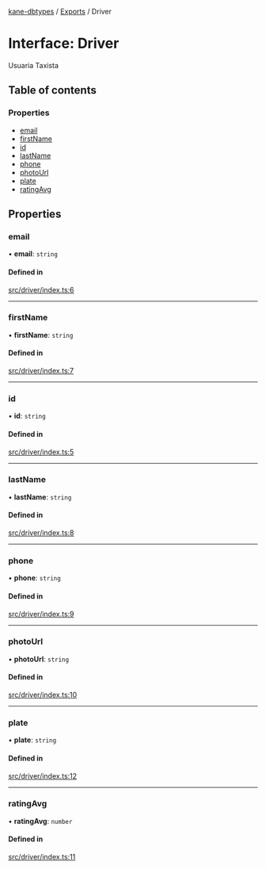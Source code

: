 [kane-dbtypes](../README.md) / [Exports](../modules.md) / Driver

# Interface: Driver

Usuaria Taxista

## Table of contents

### Properties

- [email](Driver.md#email)
- [firstName](Driver.md#firstname)
- [id](Driver.md#id)
- [lastName](Driver.md#lastname)
- [phone](Driver.md#phone)
- [photoUrl](Driver.md#photourl)
- [plate](Driver.md#plate)
- [ratingAvg](Driver.md#ratingavg)

## Properties

### email

• **email**: `string`

#### Defined in

[src/driver/index.ts:6](https://github.com/gatitolabs/kane-dbtypes/blob/e33ffb5/src/driver/index.ts#L6)

___

### firstName

• **firstName**: `string`

#### Defined in

[src/driver/index.ts:7](https://github.com/gatitolabs/kane-dbtypes/blob/e33ffb5/src/driver/index.ts#L7)

___

### id

• **id**: `string`

#### Defined in

[src/driver/index.ts:5](https://github.com/gatitolabs/kane-dbtypes/blob/e33ffb5/src/driver/index.ts#L5)

___

### lastName

• **lastName**: `string`

#### Defined in

[src/driver/index.ts:8](https://github.com/gatitolabs/kane-dbtypes/blob/e33ffb5/src/driver/index.ts#L8)

___

### phone

• **phone**: `string`

#### Defined in

[src/driver/index.ts:9](https://github.com/gatitolabs/kane-dbtypes/blob/e33ffb5/src/driver/index.ts#L9)

___

### photoUrl

• **photoUrl**: `string`

#### Defined in

[src/driver/index.ts:10](https://github.com/gatitolabs/kane-dbtypes/blob/e33ffb5/src/driver/index.ts#L10)

___

### plate

• **plate**: `string`

#### Defined in

[src/driver/index.ts:12](https://github.com/gatitolabs/kane-dbtypes/blob/e33ffb5/src/driver/index.ts#L12)

___

### ratingAvg

• **ratingAvg**: `number`

#### Defined in

[src/driver/index.ts:11](https://github.com/gatitolabs/kane-dbtypes/blob/e33ffb5/src/driver/index.ts#L11)
